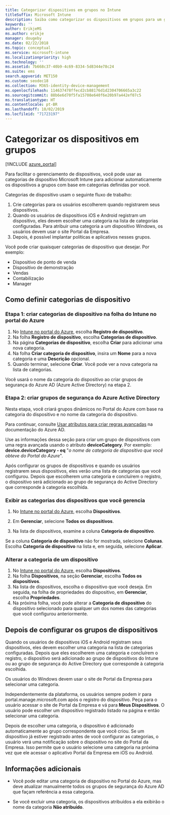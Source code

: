 ```yaml
---
title: Categorizar dispositivos em grupos no Intune
titleSuffix: Microsoft Intune
description: Saiba como categorizar os dispositivos em grupos para um gerenciamento mais fácil.
keywords: ''
author: ErikjeMS
ms.author: erikje
manager: dougeby
ms.date: 02/22/2018
ms.topic: conceptual
ms.service: microsoft-intune
ms.localizationpriority: high
ms.technology: ''
ms.assetid: 7b668c37-40b9-4c69-8334-5d8344e78c24
ms.suite: ems
search.appverid: MET150
ms.custom: seodec18
ms.collection: M365-identity-device-management
ms.openlocfilehash: 114637478ffecd2cb88176d1d2304706665a3c22
ms.sourcegitcommit: 88b6e6d70f5fa15708e640f6e20b97a442ef07c5
ms.translationtype: HT
ms.contentlocale: pt-BR
ms.lasthandoff: 10/02/2019
ms.locfileid: "71723197"
---
```

# <a name="categorize-devices-into-groups"></a>Categorizar os dispositivos em grupos

[!INCLUDE [azure_portal](../includes/azure_portal.md)]

Para facilitar o gerenciamento de dispositivos, você pode usar as categorias de dispositivo Microsoft Intune para adicionar automaticamente os dispositivos a grupos com base em categorias definidas por você.

Categorias de dispositivo usam o seguinte fluxo de trabalho:
1. Crie categorias para os usuários escolherem quando registrarem seus dispositivos.
2. Quando os usuários de dispositivos iOS e Android registram um dispositivo, eles devem escolher uma categoria na lista de categorias configuradas. Para atribuir uma categoria a um dispositivo Windows, os usuários devem usar o site Portal da Empresa.
3. Depois, é possível implantar políticas e aplicativos nesses grupos.

Você pode criar quaisquer categorias de dispositivo que desejar. Por exemplo:
- Dispositivo de ponto de venda
- Dispositivo de demonstração
- Vendas
- Contabilização
- Manager

## <a name="how-to-configure-device-categories"></a>Como definir categorias de dispositivo

### <a name="step-1-create-device-categories-on-the-intune-blade-of-the-azure-portal"></a>Etapa 1: criar categorias de dispositivo na folha do Intune no portal do Azure
1. No [Intune no portal do Azure](https://aka.ms/intuneportal), escolha **Registro de dispositivo**.
2. Na folha **Registro de dispositivo**, escolha **Categorias de dispositivo**.
3. Na página **Categorias de dispositivo**, escolha **Criar** para adicionar uma nova categoria.
4. Na folha **Criar categoria de dispositivo**, insira um **Nome** para a nova categoria e uma **Descrição** opcional.
5. Quando terminar, selecione **Criar**. Você pode ver a nova categoria na lista de categorias.

Você usará o nome da categoria do dispositivo ao criar grupos de segurança do Azure AD (Azure Active Directory) na etapa 2.

### <a name="step-2-create-azure-active-directory-security-groups"></a>Etapa 2: criar grupos de segurança do Azure Active Directory
Nesta etapa, você criará grupos dinâmicos no Portal do Azure com base na categoria do dispositivo e no nome da categoria do dispositivo.

Para continuar, consulte [Usar atributos para criar regras avançadas](https://azure.microsoft.com/documentation/articles/active-directory-accessmanagement-groups-with-advanced-rules/#using-attributes-to-create-rules-for-device-objects) na documentação do Azure AD.

Use as informações dessa seção para criar um grupo de dispositivos com uma regra avançada usando o atributo **deviceCategory**. Por exemplo: **device.deviceCategory - eq** "*o nome de categoria de dispositivo que você obteve do Portal do Azure*".

Após configurar os grupos de dispositivos e quando os usuários registrarem seus dispositivos, eles verão uma lista de categorias que você configurou. Depois que escolherem uma categoria e concluírem o registro, o dispositivo será adicionado ao grupo de segurança do Active Directory que corresponde à categoria escolhida.

### <a name="view-the-categories-of-devices-that-you-manage"></a>Exibir as categorias dos dispositivos que você gerencia

1. No [Intune no portal do Azure](https://aka.ms/intuneportal), escolha **Dispositivos**.

2. Em **Gerenciar**, selecione **Todos os dispositivos**.

3. Na lista de dispositivos, examine a coluna **Categoria de dispositivo**.

Se a coluna **Categoria de dispositivo** não for mostrada, selecione **Colunas**. Escolha **Categoria de dispositivo** na lista e, em seguida, selecione **Aplicar**.

### <a name="change-the-category-of-a-device"></a>Alterar a categoria de um dispositivo

1. No [Intune no portal do Azure](https://aka.ms/intuneportal), escolha **Dispositivos**.
2. Na folha **Dispositivos**, na seção **Gerenciar**, escolha **Todos os dispositivos**.
3. Na lista de dispositivos, escolha o dispositivo que você deseja. Em seguida, na folha de propriedades do dispositivo, em **Gerenciar**, escolha **Propriedades**.
4. Na próxima folha, você pode alterar a **Categoria de dispositivo** do dispositivo selecionado para qualquer um dos nomes das categorias que você configurou anteriormente.

## <a name="after-you-configure-device-groups"></a>Depois de configurar os grupos de dispositivos

Quando os usuários de dispositivos iOS e Android registram seus dispositivos, eles devem escolher uma categoria na lista de categorias configuradas. Depois que eles escolherem uma categoria e concluírem o registro, o dispositivo será adicionado ao grupo de dispositivos do Intune ou ao grupo de segurança do Active Directory que corresponde à categoria escolhida.

Os usuários do Windows devem usar o site de Portal da Empresa para selecionar uma categoria.

Independentemente da plataforma, os usuários sempre podem ir para portal.manage.microsoft.com após o registro do dispositivo. Peça para o usuário acessar o site de Portal da Empresa e vá para **Meus Dispositivos**. O usuário pode escolher um dispositivo registrado listado na página e então selecionar uma categoria.

Depois de escolher uma categoria, o dispositivo é adicionado automaticamente ao grupo correspondente que você criou. Se um dispositivo já estiver registrado antes de você configurar as categorias, o usuário verá uma notificação sobre o dispositivo no site do Portal da Empresa. Isso permite que o usuário selecione uma categoria na próxima vez que ele acessar o aplicativo Portal da Empresa em iOS ou Android.

## <a name="further-information"></a>Informações adicionais
- Você pode editar uma categoria de dispositivo no Portal do Azure, mas deve atualizar manualmente todos os grupos de segurança do Azure AD que façam referência a essa categoria.

- Se você excluir uma categoria, os dispositivos atribuídos a ela exibirão o nome da categoria **Não atribuído**.
